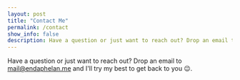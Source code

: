 ```yaml
---
layout: post
title: "Contact Me"
permalink: /contact
show_info: false
description: Have a question or just want to reach out? Drop an email to...
---
```


Have a question or just want to reach out? Drop an email to <a href="mailto:mail@endaphelan.me" target="_blank">mail@endaphelan.me</a> and I'll try my best to get back to you 😉.
